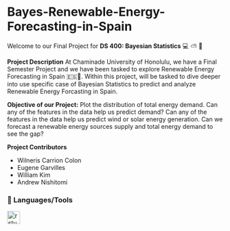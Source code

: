 # Bayes-Renewable-Energy-Forecasting-in-Spain
Welcome to our Final Project for **DS 400: Bayesian Statistics** 💻 ⛅ 🌱 

**Project Description**
At Chaminade University of Honolulu, we have a Final Semester Project and we have been tasked to explore Renewable Energy Forecasting in Spain 🇪🇸📌. Within this project, will be tasked to dive deeper
into use specific case of Bayesian Statistics to predict and analyze Renewable Energy Forcasting in Spain. 

**Objective of our Project:** 
Plot the distribution of total energy demand. Can any of the features in the data help us predict demand? Can any of the features in the data help us predict wind or solar energy generation. Can we
forecast a renewable energy sources supply and total energy demand to see the gap?

**Project Contributors**
- Wilneris Carrion Colon
- Eugene Garvilles
- William Kim
- Andrew Nishitomi

### 🧰 Languages/Tools
<img align="left" alt="rstudio" width="30px" style="padding-right:10px;" src="https://cdn.jsdelivr.net/gh/devicons/devicon/icons/rstudio/rstudio-original.svg" />
